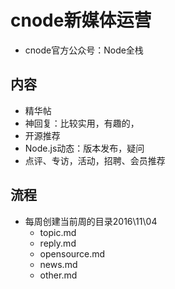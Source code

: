 # cnode新媒体运营

- cnode官方公众号：Node全栈

## 内容

- 精华帖
- 神回复：比较实用，有趣的，
- 开源推荐
- Node.js动态：版本发布，疑问
- 点评、专访，活动，招聘、会员推荐

## 流程

- 每周创建当前周的目录2016\11\04
  - topic.md
  - reply.md
  - opensource.md
  - news.md
  - other.md

